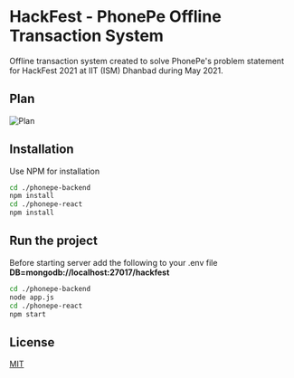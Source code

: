 # HackFest - PhonePe Offline Transaction System

Offline transaction system created to solve PhonePe's problem statement for HackFest 2021 at IIT (ISM) Dhanbad during May 2021.

## Plan
![Plan](https://user-images.githubusercontent.com/35377007/116804298-586eab00-ab3b-11eb-9335-02047bdd786d.jpg "Plan")

## Installation

Use NPM for installation

```bash
cd ./phonepe-backend
npm install
cd ./phonepe-react
npm install
```

## Run the project
Before starting server add the following to your .env file 
**DB=mongodb://localhost:27017/hackfest**
```bash
cd ./phonepe-backend
node app.js
cd ./phonepe-react
npm start
```
## License
[MIT](https://choosealicense.com/licenses/mit/)

